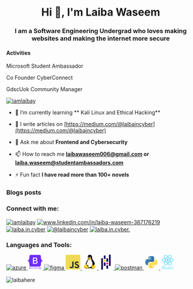 <h1 align="center">Hi 👋, I'm Laiba Waseem</h1>
<h3 align="center">I am a Software Engineering  Undergrad who loves making websites and making the internet more secure </h3> 
 <h4>Activities</h4>
 <p></p>Microsoft Student Ambassador <p>
 <p> Co Founder CyberConnect<p>
 <p> GdscUok Community Manager <p>

<p align="left"> <a href="https://twitter.com/iamlaibay" target="blank"><img src="https://img.shields.io/twitter/follow/iamlaibay?logo=twitter&style=for-the-badge" alt="iamlaibay" /></a> </p>

- 🌱 I’m currently learning ** Kali Linux and Ethical Hacking**

- 📝 I  write articles on [https://medium.com/@laibaincyber](https://medium.com/@laibaincyber)

- 💬 Ask me about **Frontend and Cybersecurity**

- 📫 How to reach me **laibawaseem006@gmail.com or laiba.waseem@studentambassadors.com**

- ⚡ Fun fact **I have read more than 100+ novels**

### Blogs posts
<!-- BLOG-POST-LIST:START -->
<!-- BLOG-POST-LIST:END -->

<h3 align="left">Connect with me:</h3>
<p align="left">
<a href="https://twitter.com/iamlaibay" target="blank"><img align="center" src="https://raw.githubusercontent.com/rahuldkjain/github-profile-readme-generator/master/src/images/icons/Social/twitter.svg" alt="iamlaibay" height="30" width="40" /></a>
<a href="https://linkedin.com/in/laiba-waseem-387176219" target="blank"><img align="center" src="https://raw.githubusercontent.com/rahuldkjain/github-profile-readme-generator/master/src/images/icons/Social/linked-in-alt.svg" alt="www.linkedin.com/in/laiba-waseem-387176219" height="30" width="40" /></a>
<a href="https://instagram.com/laiba.in.cyber" target="blank"><img align="center" src="https://raw.githubusercontent.com/rahuldkjain/github-profile-readme-generator/master/src/images/icons/Social/instagram.svg" alt="laiba.in.cyber" height="30" width="40" /></a>
<a href="https://medium.com/@laibaincyber" target="blank"><img align="center" src="https://raw.githubusercontent.com/rahuldkjain/github-profile-readme-generator/master/src/images/icons/Social/medium.svg" alt="@laibaincyber" height="30" width="40" /></a>
<a href="https://www.youtube.com/c/laiba.in.cyber." target="blank"><img align="center" src="https://raw.githubusercontent.com/rahuldkjain/github-profile-readme-generator/master/src/images/icons/Social/youtube.svg" alt="laiba.in.cyber." height="30" width="40" /></a>
</p>

<h3 align="left">Languages and Tools:</h3>
<p align="left"> <a href="https://azure.microsoft.com/en-in/" target="_blank" rel="noreferrer"> <img src="https://www.vectorlogo.zone/logos/microsoft_azure/microsoft_azure-icon.svg" alt="azure" width="40" height="40"/> </a> <a href="https://getbootstrap.com" target="_blank" rel="noreferrer"> <img src="https://raw.githubusercontent.com/devicons/devicon/master/icons/bootstrap/bootstrap-plain-wordmark.svg" alt="bootstrap" width="40" height="40"/> </a> <a href="https://www.figma.com/" target="_blank" rel="noreferrer"> <img src="https://www.vectorlogo.zone/logos/figma/figma-icon.svg" alt="figma" width="40" height="40"/> </a> <a href="https://developer.mozilla.org/en-US/docs/Web/JavaScript" target="_blank" rel="noreferrer"> <img src="https://raw.githubusercontent.com/devicons/devicon/master/icons/javascript/javascript-original.svg" alt="javascript" width="40" height="40"/> </a> <a href="https://www.linux.org/" target="_blank" rel="noreferrer"> <img src="https://raw.githubusercontent.com/devicons/devicon/master/icons/linux/linux-original.svg" alt="linux" width="40" height="40"/> </a> <a href="https://pandas.pydata.org/" target="_blank" rel="noreferrer"> <img src="https://raw.githubusercontent.com/devicons/devicon/2ae2a900d2f041da66e950e4d48052658d850630/icons/pandas/pandas-original.svg" alt="pandas" width="40" height="40"/> </a> <a href="https://postman.com" target="_blank" rel="noreferrer"> <img src="https://www.vectorlogo.zone/logos/getpostman/getpostman-icon.svg" alt="postman" width="40" height="40"/> </a> <a href="https://www.python.org" target="_blank" rel="noreferrer"> <img src="https://raw.githubusercontent.com/devicons/devicon/master/icons/python/python-original.svg" alt="python" width="40" height="40"/> </a> <a href="https://reactjs.org/" target="_blank" rel="noreferrer"> <img src="https://raw.githubusercontent.com/devicons/devicon/master/icons/react/react-original-wordmark.svg" alt="react" width="40" height="40"/> </a> </p>

<p><img align="center" src="https://github-readme-stats.vercel.app/api/top-langs?username=laibahere&show_icons=true&locale=en&layout=compact" alt="laibahere" /></p>
